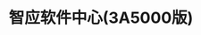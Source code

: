 ﻿---
id: 403
title: "智应软件中心(3A5000版)"
weight: 403
version: "1.0.001-3"
updateTime: "2022-04-06T16:17:03"
debName: "http://113.24.212.22:8090/upload/file/com.bilive.dziapp_1.0.001-3_loongnix_loongarch64.deb"
debSize: "202.9 MB"
command: "/opt/apps/com.bilive.dziapp/files/bin/dziapp.sh"
---
